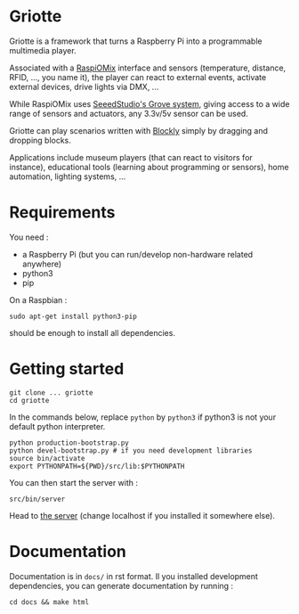 Griotte
=======

Griotte is a framework that turns a Raspberry Pi into a programmable multimedia
player.

Associated with a [RaspiOMix](https://github.com/hugokernel/RaspiOMix) interface
and sensors (temperature, distance, RFID, ..., you name it), the player can
react to external events, activate external devices, drive lights via DMX, ...

While RaspiOMix uses [SeeedStudio's Grove
system](http://www.seeedstudio.com/wiki/GROVE_System), giving access to a wide
range of sensors and actuators, any 3.3v/5v sensor can be used.

Griotte can play scenarios written with
[Blockly](https://code.google.com/p/blockly/) simply by dragging and dropping
blocks.

Applications include museum players (that can react to visitors for instance),
educational tools (learning about programming or sensors), home automation,
lighting systems, ...

# Requirements

You need :
- a Raspberry Pi (but you can run/develop non-hardware related anywhere)
- python3
- pip

On a Raspbian :

    sudo apt-get install python3-pip

should be enough to install all dependencies.

# Getting started

    git clone ... griotte
    cd griotte

In the commands below, replace `python` by `python3` if python3 is not your
default python interpreter.

    python production-bootstrap.py
    python devel-bootstrap.py # if you need development libraries
    source bin/activate
    export PYTHONPATH=${PWD}/src/lib:$PYTHONPATH

You can then start the server with :

    src/bin/server

Head to [the server](http://localhost:8888) (change localhost if you installed
it somewhere else).

# Documentation

Documentation is in `docs/` in rst format. Il you installed development
dependencies, you can generate documentation by running :

    cd docs && make html






